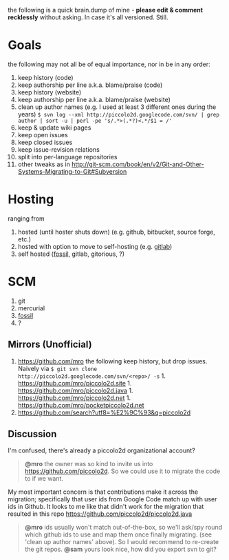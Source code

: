 the following is a quick brain.dump of mine - **please edit & comment recklessly** without asking. In case it's all versioned. Still.

# Goals #

the following may not all be of equal importance, nor in be in any order:

  1. keep history (code)
  1. keep authorship per line a.k.a. blame/praise (code)
  1. keep history (website)
  1. keep authorship per line a.k.a. blame/praise (website)
  1. clean up author names (e.g. I used at least 3 different ones during the years) `$ svn log --xml http://piccolo2d.googlecode.com/svn/ | grep author | sort -u | perl -pe 's/.*>(.*?)<.*/$1 = /'`
  1. keep & update wiki pages
  1. keep open issues
  1. keep closed issues
  1. keep issue-revision relations
  1. split into per-language repositories
  1. other tweaks as in http://git-scm.com/book/en/v2/Git-and-Other-Systems-Migrating-to-Git#Subversion

# Hosting #

ranging from

  1. hosted (until hoster shuts down) (e.g. github, bitbucket, source forge, etc.)
  1. hosted with option to move to self-hosting (e.g. [gitlab](http://gitlab.org))
  1. self hosted ([fossil](http://fossil-scm.org/), gitlab, gitorious, ?)

# SCM #

  1. git
  1. mercurial
  1. [fossil](http://fossil-scm.org/)
  1. ?

## Mirrors (Unofficial) ##

  1. https://github.com/mro the following keep history, but drop issues. Naively via `$ git svn clone http://piccolo2d.googlecode.com/svn/<repo>/ -s`
    1. https://github.com/mro/piccolo2d.site
    1. https://github.com/mro/piccolo2d.java
    1. https://github.com/mro/piccolo2d.net
    1. https://github.com/mro/pocketpiccolo2d.net
  1. https://github.com/search?utf8=%E2%9C%93&q=piccolo2d

## Discussion ##

I'm confused, there's already a piccolo2d organizational account?

> **@mro** the owner was so kind to invite us into https://github.com/piccolo2d. So we could use it to migrate the code to if we want.

My most important concern is that contributions make it across the migration; specifically that user ids from Google Code match up with user ids in Github.  It looks to me like that didn't work for the migration that resulted in this repo https://github.com/piccolo2d/piccolo2d.java

> **@mro** ids usually won't match out-of-the-box, so we'll ask/spy round which github ids to use and map them once finally migrating. (see 'clean up author names' above). So I would recommend to re-create the git repos. **@sam** yours look nice, how did you export svn to git?